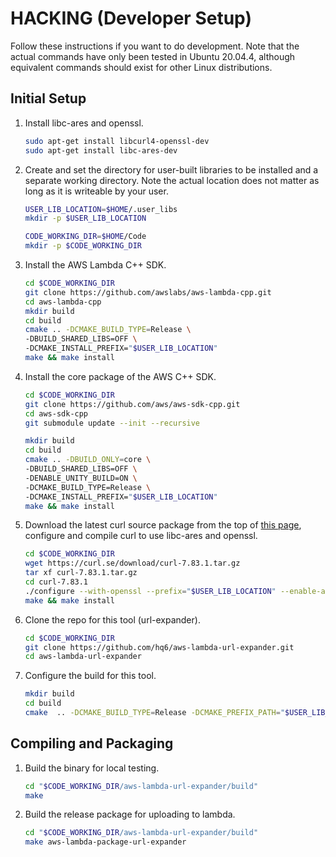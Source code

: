 # HACKING (Developer Setup)
Follow these instructions if you want to do development.
Note that the actual commands have only been tested in Ubuntu 20.04.4, although
equivalent commands should exist for other Linux distributions.

## Initial Setup
1. Install libc-ares and openssl.

    ```sh
    sudo apt-get install libcurl4-openssl-dev
    sudo apt-get install libc-ares-dev
    ```

2. Create and set the directory for user-built libraries to be installed and a
   separate working directory. Note the actual location does not matter as long
   as it is writeable by your user.
    ```sh
    USER_LIB_LOCATION=$HOME/.user_libs
    mkdir -p $USER_LIB_LOCATION

    CODE_WORKING_DIR=$HOME/Code
    mkdir -p $CODE_WORKING_DIR
    ```

3. Install the AWS Lambda C++ SDK.
    ```sh
    cd $CODE_WORKING_DIR
    git clone https://github.com/awslabs/aws-lambda-cpp.git
    cd aws-lambda-cpp
    mkdir build
    cd build
    cmake .. -DCMAKE_BUILD_TYPE=Release \
    -DBUILD_SHARED_LIBS=OFF \
    -DCMAKE_INSTALL_PREFIX="$USER_LIB_LOCATION"
    make && make install
    ```
4. Install the core package of the AWS C++ SDK.
    ```sh
    cd $CODE_WORKING_DIR
    git clone https://github.com/aws/aws-sdk-cpp.git
    cd aws-sdk-cpp
    git submodule update --init --recursive

    mkdir build
    cd build
    cmake .. -DBUILD_ONLY=core \
    -DBUILD_SHARED_LIBS=OFF \
    -DENABLE_UNITY_BUILD=ON \
    -DCMAKE_BUILD_TYPE=Release \
    -DCMAKE_INSTALL_PREFIX="$USER_LIB_LOCATION"
    make && make install
    ```
5. Download the latest curl source package from the top of [this page](https://curl.se/download.html),
   configure and compile curl to use libc-ares and openssl.
    ```sh
    cd $CODE_WORKING_DIR
    wget https://curl.se/download/curl-7.83.1.tar.gz
    tar xf curl-7.83.1.tar.gz
    cd curl-7.83.1
    ./configure --with-openssl --prefix="$USER_LIB_LOCATION" --enable-ares
    make && make install
    ```
6. Clone the repo for this tool (url-expander).
    ```sh
    cd $CODE_WORKING_DIR
    git clone https://github.com/hq6/aws-lambda-url-expander.git
    cd aws-lambda-url-expander
    ```
7. Configure the build for this tool.
    ```sh
    mkdir build
    cd build
    cmake  .. -DCMAKE_BUILD_TYPE=Release -DCMAKE_PREFIX_PATH="$USER_LIB_LOCATION;/usr"
    ```

## Compiling and Packaging
1. Build the binary for local testing.
    ```sh
    cd "$CODE_WORKING_DIR/aws-lambda-url-expander/build"
    make
    ```
3. Build the release package for uploading to lambda.
    ```sh
    cd "$CODE_WORKING_DIR/aws-lambda-url-expander/build"
    make aws-lambda-package-url-expander
    ```
